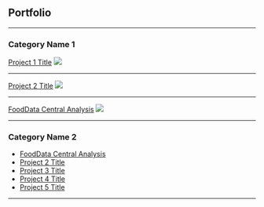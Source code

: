 ## Portfolio

---

### Category Name 1 

[Project 1 Title](/sample_page)
<img src="images/dummy_thumbnail.jpg?raw=true"/>

---
[Project 2 Title](/pdf/sample_presentation.pdf)
<img src="images/dummy_thumbnail.jpg?raw=true"/>

---
[FoodData Central Analysis](https://github.com/stacysandy/Data-Science-Practicum-I)
<img src="FDClogo.PNG?raw=true"/>

---

### Category Name 2

- [FoodData Central Analysis](https://github.com/stacysandy/Data-Science-Practicum-I)
- [Project 2 Title](http://example.com/)
- [Project 3 Title](http://example.com/)
- [Project 4 Title](http://example.com/)
- [Project 5 Title](http://example.com/)

---
